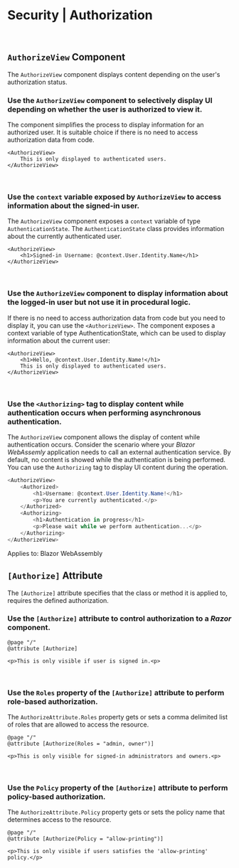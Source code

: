 # Security | Authorization
<br>


## `AuthorizeView` Component

The `AuthorizeView` component displays content depending on the user's authorization status.


### Use the `AuthorizeView` component to selectively display UI depending on whether the user is authorized to view it.

The component simplifies the process to display information for an authorized user. It is suitable choice if there is no need to access authorization data from code.

```cshtml
<AuthorizeView>
    This is only displayed to authenticated users.
</AuthorizeView>
```
<br>


### Use the `context` variable exposed by `AuthorizeView` to access information about the signed-in user.

The `AuthorizeView` component exposes a `context` variable of type `AuthenticationState`. The `AuthenticationState` class provides information about the currently authenticated user.

```cshtml
<AuthorizeView>
    <h1>Signed-in Username: @context.User.Identity.Name</h1>
</AuthorizeView>
```
<br>


### Use the `AuthorizeView` component to display information about the logged-in user but not use it in procedural logic.

If there is no need to access authorization data from code but you need to display it, you can use the `<AuthorizeView>`. The component exposes a context variable of type
AuthenticationState, which can be used to display information about the current user:

```cshtml
<AuthorizeView>
    <h1>Hello, @context.User.Identity.Name!</h1>
    This is only displayed to authenticated users.
</AuthorizeView>
```
<br>


### Use the `<Authorizing>` tag to display content while authentication occurs when performing asynchronous authentication.

The `AuthorizeView` component allows the display of content while authentication occurs. Consider the scenario where your _Blazor WebAssemly_ application needs to
call an external authentication service. By default, no content is showed while the authentication is being performed. You can use the `Authorizing` tag to display UI
content during the operation.

```csharp
<AuthorizeView>
    <Authorized>
        <h1>Username: @context.User.Identity.Name!</h1>
        <p>You are currently authenticated.</p>
    </Authorized>
    <Authorizing>
        <h1>Authentication in progress</h1>
        <p>Please wait while we perform authentication...</p>
    </Authorizing>
</AuthorizeView>
```

Applies to: Blazor WebAssembly
<br>


## `[Authorize]` Attribute

The `[Authorize]` attribute specifies that the class or method it is applied to, requires the defined authorization.


### Use the `[Authorize]` attribute to control authorization to a _Razor_ component.

```cshtml
@page "/"
@attribute [Authorize]

<p>This is only visible if user is signed in.<p>
```
<br>


### Use the `Roles` property of the `[Authorize]` attribute to perform role-based authorization.

The `AuthorizeAttribute.Roles` property gets or sets a comma delimited list of roles that are allowed to access the resource.

```cshtml
@page "/"
@attribute [Authorize(Roles = "admin, owner")]

<p>This is only visible for signed-in administrators and owners.<p>
```
<br>


### Use the `Policy` property of the `[Authorize]` attribute to perform policy-based authorization.

The `AuthorizeAttribute.Policy` property gets or sets the policy name that determines access to the resource.

```cshtml
@page "/"
@attribute [Authorize(Policy = "allow-printing")]

<p>This is only visible if users satisfies the 'allow-printing' policy.</p>
```
<br>